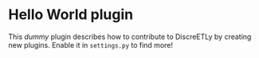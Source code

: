 # Hello World plugin

This *dummy* plugin describes how to contribute to DiscreETLy by creating new plugins.
Enable it in `settings.py` to find more!